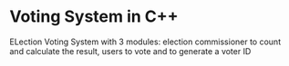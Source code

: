# Voting System in C++
 ELection Voting System with 3 modules: election commissioner to count and calculate the result, users to vote and to generate a voter ID
